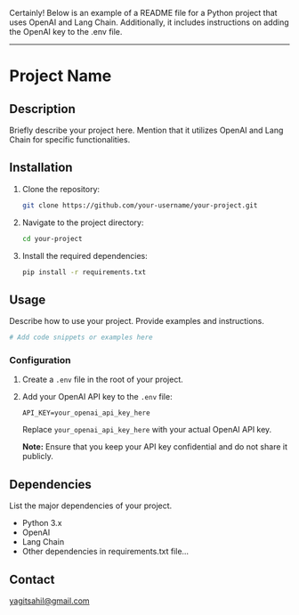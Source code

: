 Certainly! Below is an example of a README file for a Python project that uses OpenAI and Lang Chain. Additionally, it includes instructions on adding the OpenAI key to the .env file.

---

# Project Name

## Description

Briefly describe your project here. Mention that it utilizes OpenAI and Lang Chain for specific functionalities.

## Installation

1. Clone the repository:

   ```bash
   git clone https://github.com/your-username/your-project.git
   ```

2. Navigate to the project directory:

   ```bash
   cd your-project
   ```

3. Install the required dependencies:

   ```bash
   pip install -r requirements.txt
   ```

## Usage

Describe how to use your project. Provide examples and instructions.

```python
# Add code snippets or examples here
```

### Configuration

1. Create a `.env` file in the root of your project.

2. Add your OpenAI API key to the `.env` file:

   ```env
   API_KEY=your_openai_api_key_here
   ```

   Replace `your_openai_api_key_here` with your actual OpenAI API key.

   **Note:** Ensure that you keep your API key confidential and do not share it publicly.

## Dependencies

List the major dependencies of your project.

- Python 3.x
- OpenAI
- Lang Chain
- Other dependencies in requirements.txt file...


## Contact

yagitsahil@gmail.com